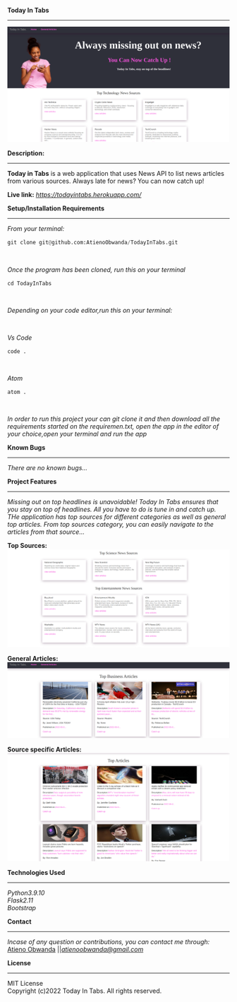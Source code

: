 **Today In Tabs**<br />
****
![Alt text](/screenshots/cover.png?raw=true "Optional Title")


**Description:**
****
**Today in Tabs** is a web application that uses News API to  list  news articles from various sources. Always late for news? You can now catch up!<br />

**Live link:**  *https://todayintabs.herokuapp.com/* <br />


**Setup/Installation Requirements** 
****
*From your terminal:* <br />
```py
git clone git@github.com:AtienoObwanda/TodayInTabs.git
```
<br />

*Once the program has been cloned, run this on your terminal* <br />

```
cd TodayInTabs
```

<br />

*Depending on your code editor,run this on your terminal:* <br />

<br />

*Vs Code* <br />

```
code .
```
<br />

*Atom* <br />
```
atom .
```
<br />

*In order to run this project your can git clone it and then download all the requirements started on the requiremen.txt, open the app in the editor of your choice,open your terminal and run the  app*
<br />

**Known Bugs**
****
*There are no known bugs...*

**Project Features**
****
*Missing out on top headlines is unavoidable! Today In Tabs ensures that you stay on top of headlines. All you have to do is tune in and catch up. THe application has top sources for different categories as well as general top articles. From top sources category, you can easily navigate to the articles from that source...* <br />

**Top Sources:** <br />
![Alt text](/screenshots/source.png?raw=true "Optional Title")


**General Articles:**<br />
![Alt text](/screenshots/genArticles.png?raw=true "Optional Title")

**Source specific Articles:**
![Alt text](/screenshots/sourceArticles.png?raw=true "Optional Title")


**Technologies Used**
****

*Python3.9.10*<br />
*Flask2.11*<br />
*Bootstrap*<br />


**Contact**
****

*Incase of any question or contributions, you can contact me through:*
 [Atieno Obwanda](https://github.com/AtienoObwanda) ||*atienoobwanda@gmail.com* </br>


**License**
****
MIT License <br/>
Copyright (c)2022 Today In Tabs. All rights reserved.

